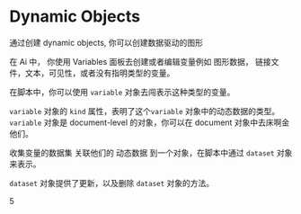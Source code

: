 # Dynamic Objects

通过创建 dynamic objects, 你可以创建数据驱动的图形

在 Ai 中， 你使用 Variables 面板去创建或者编辑变量例如 图形数据， 链接文件，文本，可见性，或者没有指明类型的变量。

在脚本中，你可以使用 `variable` 对象去闯表示这种类型的变量。 

`variable` 对象的 `kind` 属性，表明了这个`variable` 对象中的动态数据的类型。`variable` 对象是 document-level 的对象，你可以在 document 对象中去床啊金他们。

收集变量的数据集 关联他们的 动态数据 到一个对象，在脚本中通过 `dataset` 对象来表示。

`dataset` 对象提供了更新，以及删除 `dataset` 对象的方法。

5